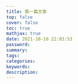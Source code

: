 ```yaml
---
title: 第一篇文章
top: false
cover: false
toc: true
mathjax: true
date: 2021-10-10 22:03:53
password:
summary:
tags:
categories:
keywords:
description:
---
```

